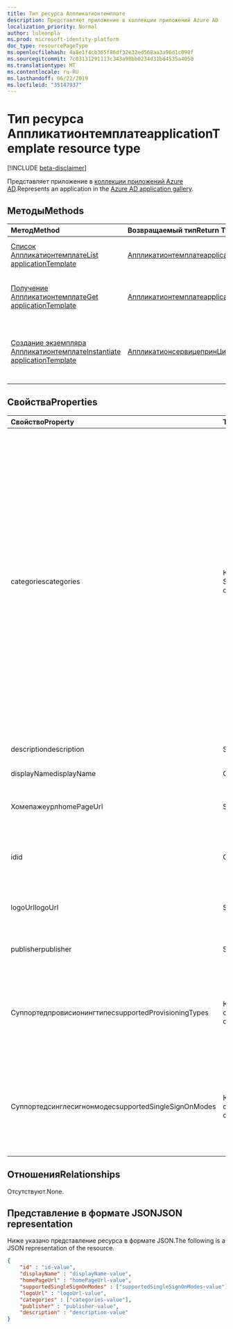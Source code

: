 ```yaml
---
title: Тип ресурса Аппликатионтемплате
description: Представляет приложение в коллекции приложений Azure AD
localization_priority: Normal
author: luleonpla
ms.prod: microsoft-identity-platform
doc_type: resourcePageType
ms.openlocfilehash: 4a8e1f4cb365f86df32e32ed568aa3a96d1c090f
ms.sourcegitcommit: 7c03131291113c343a98bb0234d31bd4535a4050
ms.translationtype: MT
ms.contentlocale: ru-RU
ms.lasthandoff: 06/22/2019
ms.locfileid: "35147937"
---
```

# <a name="applicationtemplate-resource-type"></a><span data-ttu-id="a29cb-103">Тип ресурса Аппликатионтемплате</span><span class="sxs-lookup"><span data-stu-id="a29cb-103">applicationTemplate resource type</span></span>

[!INCLUDE [beta-disclaimer](../../includes/beta-disclaimer.md)]

<span data-ttu-id="a29cb-104">Представляет приложение в [коллекции приложений Azure AD](https://docs.microsoft.com/en-us/azure/active-directory/saas-apps/tutorial-list).</span><span class="sxs-lookup"><span data-stu-id="a29cb-104">Represents an application in the [Azure AD application gallery](https://docs.microsoft.com/en-us/azure/active-directory/saas-apps/tutorial-list).</span></span>

## <a name="methods"></a><span data-ttu-id="a29cb-105">Методы</span><span class="sxs-lookup"><span data-stu-id="a29cb-105">Methods</span></span>

| <span data-ttu-id="a29cb-106">Метод</span><span class="sxs-lookup"><span data-stu-id="a29cb-106">Method</span></span>       | <span data-ttu-id="a29cb-107">Возвращаемый тип</span><span class="sxs-lookup"><span data-stu-id="a29cb-107">Return Type</span></span> | <span data-ttu-id="a29cb-108">Описание</span><span class="sxs-lookup"><span data-stu-id="a29cb-108">Description</span></span> |
|:-------------|:------------|:------------|
|[<span data-ttu-id="a29cb-109">Список Аппликатионтемплате</span><span class="sxs-lookup"><span data-stu-id="a29cb-109">List applicationTemplate</span></span>](../api/applicationtemplate-list.md)|[<span data-ttu-id="a29cb-110">Аппликатионтемплате</span><span class="sxs-lookup"><span data-stu-id="a29cb-110">applicationTemplate</span></span>](applicationtemplate.md)|<span data-ttu-id="a29cb-111">Получение списка объектов Аппликатионтемплате.</span><span class="sxs-lookup"><span data-stu-id="a29cb-111">Retrieve a list of applicationTemplate objects.</span></span>|
| [<span data-ttu-id="a29cb-112">Получение Аппликатионтемплате</span><span class="sxs-lookup"><span data-stu-id="a29cb-112">Get applicationTemplate</span></span>](../api/applicationtemplate-get.md) | [<span data-ttu-id="a29cb-113">Аппликатионтемплате</span><span class="sxs-lookup"><span data-stu-id="a29cb-113">applicationTemplate</span></span>](applicationtemplate.md) | <span data-ttu-id="a29cb-114">Чтение свойств и связей объекта Аппликатионтемплате.</span><span class="sxs-lookup"><span data-stu-id="a29cb-114">Read properties and relationships of applicationTemplate object.</span></span> |
|[<span data-ttu-id="a29cb-115">Создание экземпляра Аппликатионтемплате</span><span class="sxs-lookup"><span data-stu-id="a29cb-115">Instantiate applicationTemplate</span></span>](../api/applicationtemplate-instantiate.md)|[<span data-ttu-id="a29cb-116">АппликатионсервицепринЦипал</span><span class="sxs-lookup"><span data-stu-id="a29cb-116">applicationServicePrincipal</span></span>](applicationserviceprincipal.md)| <span data-ttu-id="a29cb-117">Добавьте экземпляр приложения из коллекции приложений Azure AD в ваш каталог.</span><span class="sxs-lookup"><span data-stu-id="a29cb-117">Add an instance of an application from the Azure AD application gallery into your directory.</span></span>|


## <a name="properties"></a><span data-ttu-id="a29cb-118">Свойства</span><span class="sxs-lookup"><span data-stu-id="a29cb-118">Properties</span></span>

| <span data-ttu-id="a29cb-119">Свойство</span><span class="sxs-lookup"><span data-stu-id="a29cb-119">Property</span></span>     | <span data-ttu-id="a29cb-120">Тип</span><span class="sxs-lookup"><span data-stu-id="a29cb-120">Type</span></span>        | <span data-ttu-id="a29cb-121">Описание</span><span class="sxs-lookup"><span data-stu-id="a29cb-121">Description</span></span> |
|:-------------|:------------|:------------|
|<span data-ttu-id="a29cb-122">categories</span><span class="sxs-lookup"><span data-stu-id="a29cb-122">categories</span></span>|<span data-ttu-id="a29cb-123">Коллекция String</span><span class="sxs-lookup"><span data-stu-id="a29cb-123">String collection</span></span>|<span data-ttu-id="a29cb-124">Список категорий для приложения.</span><span class="sxs-lookup"><span data-stu-id="a29cb-124">The list of categories for the application.</span></span> <span data-ttu-id="a29cb-125">Допустимые `Collaboration`значения:, `Business Management`, `Consumer`,`Content management` `CRM` `Data services` `Developer services` `E-commerce` `IT infrastructure` `Mail` `Management` `Marketing` `Media` `Productivity` `Human resources` `Finance` `Health`,,,,,,,,,,,,,,,,,,,, `Education` `ERP` , `Project management`, `Telecommunications`, `Tools, Travel`, и `Web design & hosting`.</span><span class="sxs-lookup"><span data-stu-id="a29cb-125">Supported values can be: `Collaboration`, `Business Management`, `Consumer`,`Content management`, `CRM`, `Data services`, `Developer services`, `E-commerce`, `Education`, `ERP`, `Finance`, `Health`, `Human resources`, `IT infrastructure`, `Mail`, `Management`, `Marketing`, `Media`, `Productivity`, `Project management`, `Telecommunications`, `Tools, Travel`, and `Web design & hosting`.</span></span>|
|<span data-ttu-id="a29cb-126">description</span><span class="sxs-lookup"><span data-stu-id="a29cb-126">description</span></span>|<span data-ttu-id="a29cb-127">String</span><span class="sxs-lookup"><span data-stu-id="a29cb-127">String</span></span>|<span data-ttu-id="a29cb-128">Описание приложения.</span><span class="sxs-lookup"><span data-stu-id="a29cb-128">A description of the application.</span></span>|
|<span data-ttu-id="a29cb-129">displayName</span><span class="sxs-lookup"><span data-stu-id="a29cb-129">displayName</span></span>|<span data-ttu-id="a29cb-130">Строка</span><span class="sxs-lookup"><span data-stu-id="a29cb-130">String</span></span>|<span data-ttu-id="a29cb-131">Имя приложения.</span><span class="sxs-lookup"><span data-stu-id="a29cb-131">The name of the application.</span></span>|
|<span data-ttu-id="a29cb-132">Хомепажеурл</span><span class="sxs-lookup"><span data-stu-id="a29cb-132">homePageUrl</span></span>|<span data-ttu-id="a29cb-133">String</span><span class="sxs-lookup"><span data-stu-id="a29cb-133">String</span></span>|<span data-ttu-id="a29cb-134">URL-адрес домашней страницы приложения.</span><span class="sxs-lookup"><span data-stu-id="a29cb-134">The home page URL of the application.</span></span>|
|<span data-ttu-id="a29cb-135">id</span><span class="sxs-lookup"><span data-stu-id="a29cb-135">id</span></span>|<span data-ttu-id="a29cb-136">Строка</span><span class="sxs-lookup"><span data-stu-id="a29cb-136">String</span></span>| <span data-ttu-id="a29cb-137">Уникальный идентификатор приложения.</span><span class="sxs-lookup"><span data-stu-id="a29cb-137">Unique identifier for the application.</span></span> <span data-ttu-id="a29cb-138">Только для чтения.</span><span class="sxs-lookup"><span data-stu-id="a29cb-138">Read-only.</span></span>|
|<span data-ttu-id="a29cb-139">logoUrl</span><span class="sxs-lookup"><span data-stu-id="a29cb-139">logoUrl</span></span>|<span data-ttu-id="a29cb-140">String</span><span class="sxs-lookup"><span data-stu-id="a29cb-140">String</span></span>|<span data-ttu-id="a29cb-141">URL-адрес для получения логотипа для этого приложения.</span><span class="sxs-lookup"><span data-stu-id="a29cb-141">The URL to get the logo for this application.</span></span>|
|<span data-ttu-id="a29cb-142">publisher</span><span class="sxs-lookup"><span data-stu-id="a29cb-142">publisher</span></span>|<span data-ttu-id="a29cb-143">String</span><span class="sxs-lookup"><span data-stu-id="a29cb-143">String</span></span>|<span data-ttu-id="a29cb-144">Имя издателя для этого приложения.</span><span class="sxs-lookup"><span data-stu-id="a29cb-144">The name of the publisher for this application.</span></span>|
|<span data-ttu-id="a29cb-145">Суппортедпровисионингтипес</span><span class="sxs-lookup"><span data-stu-id="a29cb-145">supportedProvisioningTypes</span></span>|<span data-ttu-id="a29cb-146">Коллекция строк</span><span class="sxs-lookup"><span data-stu-id="a29cb-146">String collection</span></span>|<span data-ttu-id="a29cb-147">Список режимов подготовки, поддерживаемых этим приложением.</span><span class="sxs-lookup"><span data-stu-id="a29cb-147">The list of provisioning modes supported by this application.</span></span> <span data-ttu-id="a29cb-148">Единственное допустимое значение: `sync`.</span><span class="sxs-lookup"><span data-stu-id="a29cb-148">The only valid value is `sync`.</span></span>|
|<span data-ttu-id="a29cb-149">Суппортедсинглесигнонмодес</span><span class="sxs-lookup"><span data-stu-id="a29cb-149">supportedSingleSignOnModes</span></span>|<span data-ttu-id="a29cb-150">Коллекция строк</span><span class="sxs-lookup"><span data-stu-id="a29cb-150">String collection</span></span>|<span data-ttu-id="a29cb-151">Список режимов единого входа, поддерживаемых этим приложением.</span><span class="sxs-lookup"><span data-stu-id="a29cb-151">The list of single sign-on modes supported by this application.</span></span> <span data-ttu-id="a29cb-152">`password`Поддерживаемые значения: `saml`, `external`, и. `oidc`</span><span class="sxs-lookup"><span data-stu-id="a29cb-152">The supported values are `password`, `saml`, `external`, and `oidc`.</span></span>|

## <a name="relationships"></a><span data-ttu-id="a29cb-153">Отношения</span><span class="sxs-lookup"><span data-stu-id="a29cb-153">Relationships</span></span>

<span data-ttu-id="a29cb-154">Отсутствуют.</span><span class="sxs-lookup"><span data-stu-id="a29cb-154">None.</span></span>

## <a name="json-representation"></a><span data-ttu-id="a29cb-155">Представление в формате JSON</span><span class="sxs-lookup"><span data-stu-id="a29cb-155">JSON representation</span></span>

<span data-ttu-id="a29cb-156">Ниже указано представление ресурса в формате JSON.</span><span class="sxs-lookup"><span data-stu-id="a29cb-156">The following is a JSON representation of the resource.</span></span>

<!-- {
  "blockType": "resource",
  "optionalProperties": [

  ],
  "@odata.type": "microsoft.graph.applicationTemplate",
  "baseType": "",
  "keyProperty": "id"
}-->

```json
{
    "id" : "id-value",
    "displayName" : "displayName-value",
    "homePageUrl" : "homePageUrl-value",
    "supportedSingleSignOnModes" : ["supportedSingleSignOnModes-value"],
    "logoUrl" : "logoUrl-value",
    "categories" : ["categories-value"],
    "publisher" : "publisher-value",
    "description" : "description-value"
}
```

<!-- uuid: 16cd6b66-4b1a-43a1-adaf-3a886856ed98
2019-02-04 14:57:30 UTC -->
<!-- {
  "type": "#page.annotation",
  "description": "applicationTemplate resource",
  "keywords": "",
  "section": "documentation",
  "tocPath": ""
}-->

